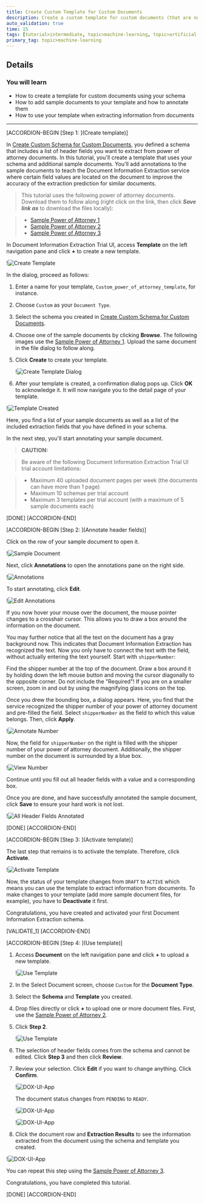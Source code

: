 ```yaml
---
title: Create Custom Template for Custom Documents
description: Create a custom template for custom documents (that are not supported out of the box) to extract information from similar documents using the Document Information Extraction service.
auto_validation: true
time: 15
tags: [tutorial>intermediate, topic>machine-learning, topic>artificial-intelligence, topic>cloud, products>sap-business-technology-platform, products>sap-ai-business-services, products>document-information-extraction]
primary_tag: topic>machine-learning
---
```


## Details
### You will learn
  - How to create a template for custom documents using your schema
  - How to add sample documents to your template and how to annotate them
  - How to use your template when extracting information from documents

---

[ACCORDION-BEGIN [Step 1: ](Create template)]

In [Create Custom Schema for Custom Documents](cp-aibus-dox-ui-schema-custom), you defined a schema that includes a list of header fields you want to extract from power of attorney documents. In this tutorial, you'll create a template that uses your schema and additional sample documents. You'll add annotations to the sample documents to teach the Document Information Extraction service where certain field values are located on the document to improve the accuracy of the extraction prediction for similar documents.

>This tutorial uses the following power of attorney documents. Download them to follow along (right click on the link, then click ***Save link as*** to download the files locally):

> - [Sample Power of Attorney 1](https://github.com/SAPDocuments/Tutorials/raw/master/tutorials/cp-aibus-dox-ui-template-custom/data/sample-power_of_attorney-1.pdf)
> - [Sample Power of Attorney 2](https://github.com/SAPDocuments/Tutorials/raw/master/tutorials/cp-aibus-dox-ui-template-custom/data/sample-power_of_attorney-2.pdf)
> - [Sample Power of Attorney 3](https://github.com/SAPDocuments/Tutorials/raw/master/tutorials/cp-aibus-dox-ui-template-custom/data/sample-power_of_attorney-3.pdf)

In Document Information Extraction Trial UI, access **Template** on the left navigation pane and click **+** to create a new template.

!![Create Template](png-files/access-template.png)

In the dialog, proceed as follows:

1. Enter a name for your template, `Custom_power_of_attorney_template`, for instance.

2. Choose `Custom` as your `Document Type`.

3. Select the schema you created in [Create Custom Schema for Custom Documents](cp-aibus-dox-ui-schema-custom).

4. Choose one of the sample documents by clicking **Browse**. The following images use the [Sample Power of Attorney 1](https://github.com/SAPDocuments/Tutorials/raw/master/tutorials/cp-aibus-dox-ui-template-custom/data/sample-power_of_attorney-1.pdf). Upload the same document in the file dialog to follow along.

5. Click **Create** to create your template.

    !![Create Template Dialog](png-files/create-template.png)

6. After your template is created, a confirmation dialog pops up. Click **OK** to acknowledge it. It will now navigate you to the detail page of your template.

!![Template Created](png-files/template-created-dialog.png)

Here, you find a list of your sample documents as well as a list of the included extraction fields that you have defined in your schema.

In the next step, you'll start annotating your sample document.

>**CAUTION:**

>Be aware of the following Document Information Extraction Trial UI trial account limitations:​

>- Maximum 40 uploaded document pages per week​ (the documents can have more than 1 page)​
>- Maximum 10 schemas per trial account
>- Maximum 3 templates per trial account (with a maximum of 5 sample documents each)

[DONE]
[ACCORDION-END]


[ACCORDION-BEGIN [Step 2: ](Annotate header fields)]

Click on the row of your sample document to open it.

!![Sample Document](png-files/access-sample-document.png)

Next, click **Annotations** to open the annotations pane on the right side.

!![Annotations](png-files/sample-document-annotations.png)

To start annotating, click **Edit**.

!![Edit Annotations](png-files/edit-sample-document-annotations.png)

If you now hover your mouse over the document, the mouse pointer changes to a crosshair cursor. This allows you to draw a box around the information on the document.

You may further notice that all the text on the document has a gray background now. This indicates that Document Information Extraction has recognized the text. Now you only have to connect the text with the field, without actually entering the text yourself. Start with `shipperNumber`:

Find the shipper number at the top of the document. Draw a box around it by holding down the left mouse button and moving the cursor diagonally to the opposite corner. Do not include the "Required"! If you are on a smaller screen, zoom in and out by using the magnifying glass icons on the top.

Once you drew the bounding box, a dialog appears. Here, you find that the service recognized the shipper number of your power of attorney document and pre-filled the field. Select `shipperNumber` as the field to which this value belongs. Then, click **Apply**.

!![Annotate Number](png-files/annotate-number.png)

Now, the field for `shipperNumber` on the right is filled with the shipper number of your power of attorney document. Additionally, the shipper number on the document is surrounded by a blue box.

!![View Number](png-files/annotated-number.png)

Continue until you fill out all header fields with a value and a corresponding box.

Once you are done, and have successfully annotated the sample document, click **Save** to ensure your hard work is not lost.

!![All Header Fields Annotated](png-files/all-header-fields-annotations.png)

[DONE]
[ACCORDION-END]


[ACCORDION-BEGIN [Step 3: ](Activate template)]

The last step that remains is to activate the template. Therefore, click **Activate**.

!![Activate Template](png-files/activate-template.png)

Now, the status of your template changes from `DRAFT` to `ACTIVE` which means you can use the template to extract information from documents. To make changes to your template (add more sample document files, for example), you have to **Deactivate** it first.

Congratulations, you have created and activated your first Document Information Extraction schema.

[VALIDATE_1]
[ACCORDION-END]


[ACCORDION-BEGIN [Step 4: ](Use template)]

1.  Access **Document** on the left navigation pane and click **+** to upload a new template.

    !![Use Template](png-files/access-document.png)

2. In the Select Document screen, choose `Custom` for the **Document Type**.

3. Select the **Schema** and **Template** you created.

4. Drop files directly or click **+** to upload one or more document files. First, use the [Sample Power of Attorney 2](https://github.com/SAPDocuments/Tutorials/raw/master/tutorials/cp-aibus-dox-ui-template-custom/data/sample-power_of_attorney-2.pdf).

5. Click **Step 2**.

    !![Use Template](png-files/step-1.png)

6. The selection of header fields comes from the schema and cannot be edited. Click **Step 3** and then click **Review**.

7. Review your selection. Click **Edit** if you want to change anything. Click **Confirm**.

    !![DOX-UI-App](png-files/review.png)

    The document status changes from `PENDING` to `READY`.

    !![DOX-UI-App](png-files/pending.png)


    !![DOX-UI-App](png-files/ready.png)

8. Click the document row and **Extraction Results** to see the information extracted from the document using the schema and template you created.

!![DOX-UI-App](png-files/results.png)

You can repeat this step using the [Sample Power of Attorney 3](https://github.com/SAPDocuments/Tutorials/raw/master/tutorials/cp-aibus-dox-ui-template-custom/data/sample-power_of_attorney-3.pdf).

Congratulations, you have completed this tutorial.

[DONE]
[ACCORDION-END]
